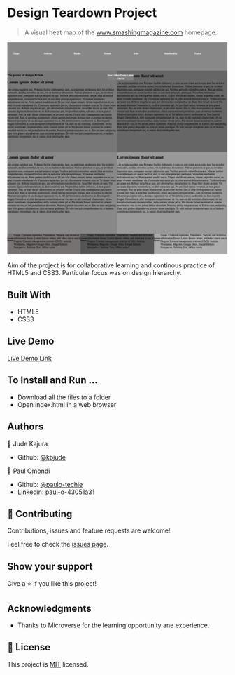 # Design Teardown Project

> A visual heat map of the www.smashingmagazine.com homepage.

![screenshot](./screenshot.png)

Aim of the project is for collaborative learning and continous practice of HTML5 and CSS3. Particular focus was on design hierarchy.

## Built With

- HTML5
- CSS3

## Live Demo

[Live Demo Link](https://rawcdn.githack.com/kbjude/design-tear-down/e06d35383c18ea1298c55ec042d0e4f9fdb62966/index.html)


## To Install and Run ...

- Download all the files to a folder
- Open index.html in a web browser


## Authors


👤 Jude Kajura

- Github: [@kbjude](https://github.com/kbjude)


👤 Paul Omondi

- Github: [@paulo-techie](https://github.com/paulo-techie)
- Linkedin: [paul-o-43051a31](https://www.linkedin.com/in/paul-o-43051a31)


## 🤝 Contributing

Contributions, issues and feature requests are welcome!

Feel free to check the [issues page](issues/).

## Show your support

Give a ⭐️ if you like this project!

## Acknowledgments

- Thanks to Microverse for the learning opportunity ane experience. 


## 📝 License

This project is [MIT](lic.url) licensed.
